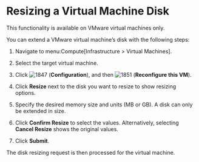 # Resizing a Virtual Machine Disk

<div class="note">

This functionality is available on VMware virtual machines only.

</div>

You can extend a VMware virtual machine’s disk with the following steps:

1.  Navigate to menu:Compute\[Infrastructure \> Virtual Machines\].

2.  Select the target virtual machine.

3.  Click ![1847](../images/1847.png) (**Configuration**), and then
    ![1851](../images/1851.png) (**Reconfigure this VM**).

4.  Click **Resize** next to the disk you want to resize to show
    resizing options.

5.  Specify the desired memory size and units (MB or GB). A disk can
    only be extended in size.

6.  Click **Confirm Resize** to select the values. Alternatively,
    selecting **Cancel Resize** shows the original values.

7.  Click **Submit**.

The disk resizing request is then processed for the virtual machine.
